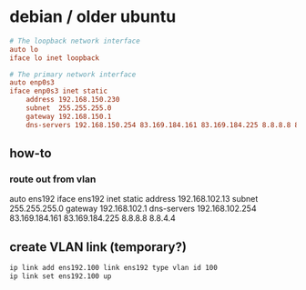 # debian / older ubuntu

```ini
# The loopback network interface
auto lo
iface lo inet loopback

# The primary network interface
auto enp0s3
iface enp0s3 inet static
    address 192.168.150.230
    subnet  255.255.255.0
    gateway 192.168.150.1
	dns-servers 192.168.150.254 83.169.184.161 83.169.184.225 8.8.8.8 8.8.4.4
```

## how-to
### route out from vlan


auto ens192
iface ens192 inet static
    address 192.168.102.13
    subnet  255.255.255.0
    gateway 192.168.102.1
	dns-servers 192.168.102.254 83.169.184.161 83.169.184.225 8.8.8.8 8.8.4.4


## create VLAN link (temporary?)

```sh
ip link add ens192.100 link ens192 type vlan id 100
ip link set ens192.100 up
```